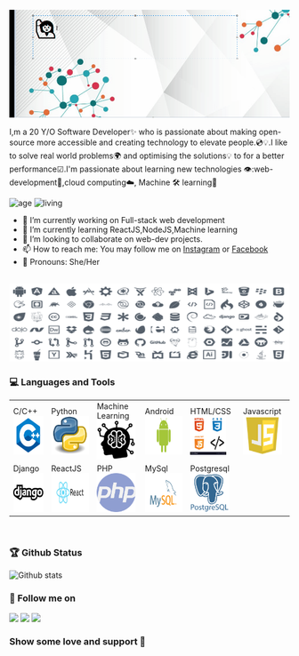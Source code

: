 ![Hey there, I'm Anupreeta. I'm a software developer.](https://github.com/Anupreetadas/Anupreetadas/blob/main/img/profile.gif)

I,m a 20 Y/O Software Developer✨ who is passionate about making open-source more accessible and creating technology to elevate people.💿💡.I like to solve real world 
problems🌍 and optimising the solutions💡 to for a better performance☑.I'm passionate about learning new technologies 👁:web-development🎯,cloud computing:cloud:,
Machine 🛠 learning:robot:


![age](https://img.shields.io/badge/Age-20-purple)                                   ![living](https://img.shields.io/badge/Living-Bhubaneswar-blue)


- 🔭 I’m currently working on Full-stack web development
- 🌱 I’m currently learning ReactJS,NodeJS,Machine learning
- 👯 I’m looking to collaborate on web-dev projects.
- 📫 How to reach me: You may follow me on [Instagram](https://www.instagram.com/_anu_36) or [Facebook](https://www.facebook.com/anupreet.3.6)
- 👩 Pronouns: She/Her
<br />

<img src="https://github.com/Anupreetadas/Anupreetadas/blob/main/img/languages.png" width="100%" height="140">

### 💻 Languages and Tools

<table>
  <tr>
<td> C/C++ <img height="70" src="https://github.com/Anupreetadas/Anupreetadas/blob/main/logos/c.png"></td>
<td> Python<img height="70" src="https://github.com/Anupreetadas/Anupreetadas/blob/main/logos/python.jpg"></td>
<td>Machine Learning<img height="70"  src="https://github.com/Anupreetadas/Anupreetadas/blob/main/logos/ml.png"></td>
<td> Android <img height="70" src="https://github.com/Anupreetadas/Anupreetadas/blob/main/logos/android.png"></td>
  
<td>HTML/CSS <img height="70" src="https://github.com/Anupreetadas/Anupreetadas/blob/main/logos/html.png"></td>
<td> Javascript <img height="70"  src="https://github.com/Anupreetadas/Anupreetadas/blob/main/logos/javascript.jpg"></td>
</tr>
  <tr>
 <td>Django<img height="70" src="https://github.com/Anupreetadas/Anupreetadas/blob/main/logos/django.png"></td>
 <td> ReactJS<img height="70" src="https://github.com/Anupreetadas/Anupreetadas/blob/main/logos/react.png"></td>
  
<td> PHP <img height="70" src="https://github.com/Anupreetadas/Anupreetadas/blob/main/logos/php.png"></td>
<td> MySql <img height="70" src="https://github.com/Anupreetadas/Anupreetadas/blob/main/logos/mysql.svg"></td>
<td> Postgresql <img height="70" src="https://github.com/Anupreetadas/Anupreetadas/blob/main/logos/postgre.png"></td>
  </tr>
  </table>
  
  <br />
  
  
  ### 🏆 Github Status
  
  ![Github stats](https://github-readme-stats.vercel.app/api?username=Anupreetadas&hide=["issues"])
  
  ### 🙌 Follow me on 
  
  [<img height="70" src="https://cdn2.iconfinder.com/data/icons/popular-social-media-flat/48/Popular_Social_Media-22-512.png">](https://www.linkedin.com/in/anupreeta-das-821a0816b/)
  [<img height="70" src="https://cdn2.iconfinder.com/data/icons/popular-social-media-flat/48/Popular_Social_Media-03-512.png">](https://www.facebook.com/anupreet.3.6)
  [<img height="70" src="https://cdn2.iconfinder.com/data/icons/popular-social-media-flat/48/Popular_Social_Media-08-512.png">](https://www.instagram.com/_anu_36/)
  
  ### Show some love and support 💖
 
